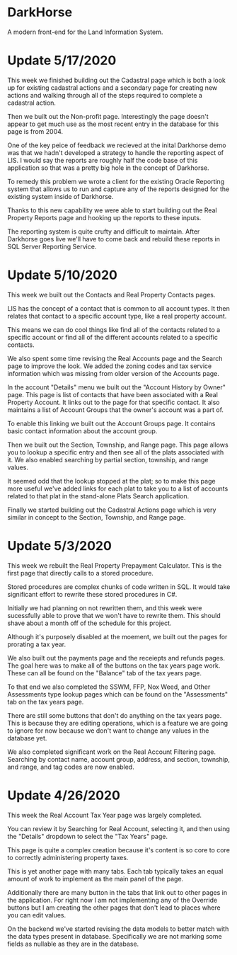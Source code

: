 # DarkHorse
 A modern front-end for the Land Information System.
 
# Update 5/17/2020
This week we finished building out the Cadastral page which is both a look up for existing cadastral actions and a secondary page for creating new actions and walking through all of the steps required to complete a cadastral action.

Then we built out the Non-profit page. Interestingly the page doesn't appear to get much use as the most recent entry in the database for this page is from 2004.

One of the key peice of feedback we recieved at the inital Darkhorse demo was that we hadn't developed a strategy to handle the reporting aspect of LIS. I would say the reports are roughly half the code base of this application so that was a pretty big hole in the concept of Darkhorse.

To remedy this problem we wrote a client for the existing Oracle Reporting system that allows us to run and capture any of the reports designed for the existing system inside of Darkhorse.

Thanks to this new capability we were able to start building out the Real Property Reports page and hooking up the reports to these inputs.

The reporting system is quite crufty and difficult to maintain. After Darkhorse goes live we'll have to come back and rebuild these reports in SQL Server Reporting Service.

# Update 5/10/2020
This week we built out the Contacts and Real Property Contacts pages.

LIS has the concept of a contact that is common to all account types. It then relates that contact to a specific account type, like a real property account.

This means we can do cool things like find all of the contacts related to a specific account or find all of the different accounts related to a specific contacts.

We also spent some time revising the Real Accounts page and the Search page to improve the look. We added the zoning codes and tax service information which was missing from older version of the Accounts page.

In the account "Details" menu we built out the "Account History by Owner" page. This page is list of contacts that have been associated with a Real Property Account. It links out to the page for that specific contact. It also maintains a list of Account Groups that the owner's account was a part of.

To enable this linking we built out the Account Groups page. It contains basic contact information about the account group.

Then we built out the Section, Township, and Range page. This page allows you to lookup a specific entry and then see all of the plats associated with it. We also enabled searching by partial section, township, and range values. 

It seemed odd that the lookup stopped at the plat; so to make this page more useful we've added links for each plat to take you to a list of accounts related to that plat in the stand-alone Plats Search application.

Finally we started building out the Cadastral Actions page which is very similar in concept to the Section, Township, and Range page.
 
# Update 5/3/2020
This week we rebuilt the Real Property Prepayment Calculator. This is the first page that directly calls to a stored procedure. 

Stored procedures are complex chunks of code written in SQL. It would take significant effort to rewrite these stored procedures in C#.

Initially we had planning on not rewritten them, and this week were sucessfully able to prove that we won't have to rewrite them. This should shave about a month off of the schedule for this project.

Although it's purposely disabled at the moement, we built out the pages for prorating a tax year.

We also built out the payments page and the receiepts and refunds pages. The goal here was to make all of the buttons on the tax years page work. These can all be found on the "Balance" tab of the tax years page.

To that end we also completed the SSWM, FFP, Nox Weed, and Other Assessments type lookup pages which can be found on the "Assessments" tab on the tax years page.

There are still some buttons that don't do anything on the tax years page. This is because they are editing operations, which is a feature we are going to ignore for now because we don't want to change any values in the database yet.

We also completed significant work on the Real Account Filtering page. Searching by contact name, account group, address, and section, township, and range, and tag codes are now enabled.

# Update 4/26/2020
This week the Real Account Tax Year page was largely completed.

You can review it by Searching for Real Account, selecting it, and then using the "Details" dropdown to select the "Tax Years" page.

This page is quite a complex creation because it's content is so core to core to correctly administering property taxes.

This is yet another page with many tabs. Each tab typically takes an equal amount of work to implement as the main panel of the page.

Additionally there are many button in the tabs that link out to other pages in the application. For right now I am not implementing any of the Override buttons but I am creating the other pages that don't lead to places where you can edit values.

On the backend we've started revising the data models to better match with the data types present in database. Specifically we are not marking some fields as nullable as they are in the database.

